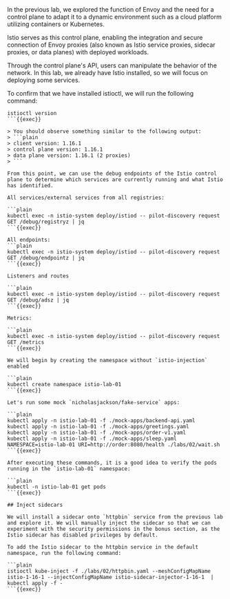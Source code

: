 ## 

In the previous lab, we explored the function of Envoy and the need for a control plane to adapt it to a dynamic environment such as a cloud platform utilizing containers or Kubernetes. 

Istio serves as this control plane, enabling the integration and secure connection of Envoy proxies (also known as Istio service proxies, sidecar proxies, or data planes) with deployed workloads. 

Through the control plane's API, users can manipulate the behavior of the network. In this lab, we already have Istio installed, so we will focus on deploying some services.

To confirm that we have installed istioctl, we will run the following command:

```plain
istioctl version
```{{exec}}

> You should observe something similar to the following output:
> ```plain
> client version: 1.16.1
> control plane version: 1.16.1
> data plane version: 1.16.1 (2 proxies)
> ```

From this point, we can use the debug endpoints of the Istio control plane to determine which services are currently running and what Istio has identified.

All services/external services from all registries:

```plain
kubectl exec -n istio-system deploy/istiod -- pilot-discovery request GET /debug/registryz | jq
```{{exec}}

All endpoints:
```plain
kubectl exec -n istio-system deploy/istiod -- pilot-discovery request GET /debug/endpointz | jq
```{{exec}}

Listeners and routes

```plain
kubectl exec -n istio-system deploy/istiod -- pilot-discovery request GET /debug/adsz | jq
```{{exec}}

Metrics:

```plain
kubectl exec -n istio-system deploy/istiod -- pilot-discovery request GET /metrics
```{{exec}}

We will begin by creating the namespace without `istio-injection` enabled

```plain
kubectl create namespace istio-lab-01
```{{exec}}

Let's run some mock `nicholasjackson/fake-service` apps:

```plain
kubectl apply -n istio-lab-01 -f ./mock-apps/backend-api.yaml
kubectl apply -n istio-lab-01 -f ./mock-apps/greetings.yaml
kubectl apply -n istio-lab-01 -f ./mock-apps/order-v1.yaml
kubectl apply -n istio-lab-01 -f ./mock-apps/sleep.yaml
NAMESPACE=istio-lab-01 URI=http://order:8080/health ./labs/02/wait.sh
```{{exec}}

After executing these commands, it is a good idea to verify the pods running in the `istio-lab-01` namespace:

```plain
kubectl -n istio-lab-01 get pods
```{{exec}}

## Inject sidecars

We will install a sidecar onto `httpbin` service from the previous lab and explore it. We will manually inject the sidecar so that we can experiment with the security permissions in the bonus section, as the Istio sidecar has disabled privileges by default.

To add the Istio sidecar to the httpbin service in the default namespace, run the following command:

```plain
istioctl kube-inject -f ./labs/02/httpbin.yaml --meshConfigMapName istio-1-16-1 --injectConfigMapName istio-sidecar-injector-1-16-1  | kubectl apply -f -
```{{exec}}